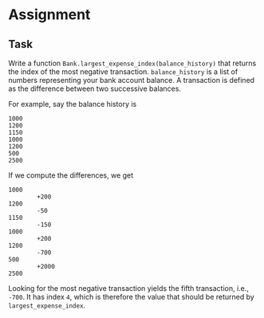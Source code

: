 # Assignment

## Task

Write a function `Bank.largest_expense_index(balance_history)` that returns the index of the most negative transaction.
`balance_history` is a list of numbers representing your bank account balance. A transaction is defined as
the difference between two successive balances.

For example, say the balance history is

```text
1000
1200
1150
1000
1200
500
2500
```

If we compute the differences, we get

```text
1000
        +200
1200
        -50
1150
        -150
1000
        +200
1200
        -700
500
        +2000
2500
```

Looking for the most negative transaction yields the fifth transaction, i.e., `-700`. It has index `4`, which
is therefore the value that should be returned by `largest_expense_index`.
